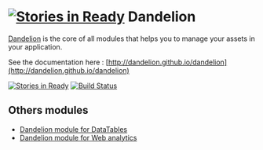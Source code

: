 [![Stories in Ready](https://badge.waffle.io/dandelion/dandelion.png?label=ready&title=Ready)](https://waffle.io/dandelion/dandelion)
Dandelion
========================

[Dandelion](http://dandelion.github.io) is the core of all modules that helps you to manage your assets in your application.

See the documentation here : [http://dandelion.github.io/dandelion](http://dandelion.github.io/dandelion)

[![Stories in Ready](https://badge.waffle.io/dandelion/dandelion.png?label=ready&title=Ready)](https://waffle.io/dandelion/dandelion)
[![Build Status](https://dandelion.ci.cloudbees.com/job/dandelion-build/badge/icon)](https://dandelion.ci.cloudbees.com/job/dandelion-build/)

## Others modules

* [Dandelion module for DataTables](https://github.com/dandelion/dandelion-datatables)
* [Dandelion module for Web analytics](https://github.com/dandelion/dandelion-webanalytics)
